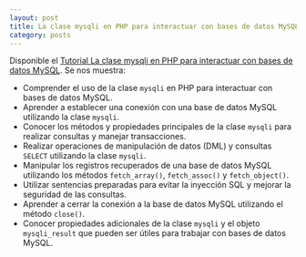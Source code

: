 ```yaml
---
layout: post
title: La clase mysqli en PHP para interactuar con bases de datos MySQL
category: posts
---
```


Disponible el [Tutorial La clase mysqli en PHP para interactuar con bases de datos MySQL](https://ualmtorres.github.io/Tutorialmysqli/). Se nos muestra:

* Comprender el uso de la clase `mysqli` en PHP para interactuar con bases de datos MySQL.
* Aprender a establecer una conexión con una base de datos MySQL utilizando la clase `mysqli`.
* Conocer los métodos y propiedades principales de la clase `mysqli` para realizar consultas y manejar transacciones.
* Realizar operaciones de manipulación de datos (DML) y consultas `SELECT` utilizando la clase `mysqli`.
* Manipular los registros recuperados de una base de datos MySQL utilizando los métodos `fetch_array()`, `fetch_assoc()` y `fetch_object()`.
* Utilizar sentencias preparadas para evitar la inyección SQL y mejorar la seguridad de las consultas.
* Aprender a cerrar la conexión a la base de datos MySQL utilizando el método `close()`.
* Conocer propiedades adicionales de la clase `mysqli` y el objeto `mysqli_result` que pueden ser útiles para trabajar con bases de datos MySQL.